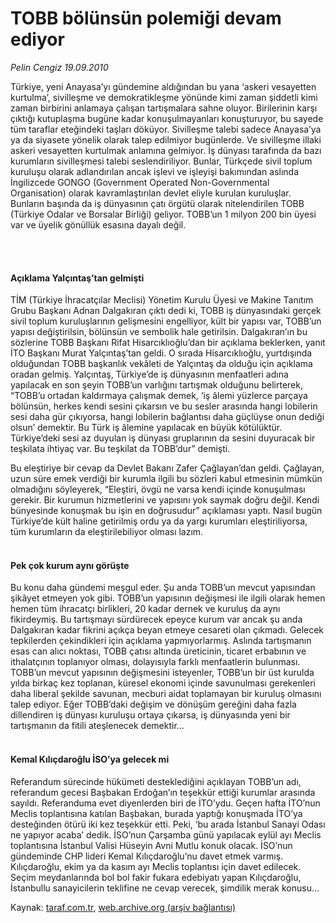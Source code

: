 # TOBB bölünsün polemiği devam ediyor

*Pelin Cengiz 19.09.2010*

<div class="yazi"><p>Türkiye, yeni Anayasa’yı gündemine aldığından bu yana ‘askeri vesayetten kurtulma’, sivilleşme ve demokratikleşme yönünde kimi zaman şiddetli kimi zaman birbirini anlamaya çalışan tartışmalara sahne oluyor. Birilerinin karşı çıktığı kutuplaşma bugüne kadar konuşulmayanları konuşturuyor, bu sayede tüm taraflar eteğindeki taşları döküyor. Sivilleşme talebi sadece Anayasa’ya ya da siyasete yönelik olarak talep edilmiyor bugünlerde. Ve sivilleşme illaki askeri vesayetten kurtulmak anlamına gelmiyor. İş dünyası tarafında da bazı kurumların sivilleşmesi talebi seslendiriliyor. Bunlar, Türkçede sivil toplum kuruluşu olarak adlandırılan ancak işlevi ve işleyişi bakımından aslında İngilizcede GONGO (Government Operated Non-Governmental Organisation) olarak kavramlaştırılan devlet eliyle kurulan kuruluşlar. Bunların başında da iş dünyasının çatı örgütü olarak nitelendirilen TOBB (Türkiye Odalar ve Borsalar Birliği) geliyor. TOBB’un 1 milyon 200 bin üyesi var ve üyelik gönüllük esasına dayalı değil. </p>
<p><b> </b></p>
<h4><br/>Açıklama Yalçıntaş’tan gelmişti</h4>
<p>TİM (Türkiye İhracatçılar Meclisi) Yönetim Kurulu Üyesi ve Makine Tanıtım Grubu Başkanı Adnan Dalgakıran çıktı dedi ki, TOBB iş dünyasındaki gerçek sivil toplum kuruluşlarının gelişmesini engelliyor, kült bir yapısı var, TOBB’un yapısı değiştirilsin, bölünsün ve sembolik hale getirilsin. Dalgakıran’ın bu sözlerine TOBB Başkanı Rifat Hisarcıklıoğlu’dan bir açıklama beklerken, yanıt İTO Başkanı Murat Yalçıntaş’tan geldi. O sırada Hisarcıklıoğlu, yurtdışında olduğundan TOBB başkanlık vekâleti de Yalçıntaş da olduğu için açıklama oradan gelmiş. Yalçıntaş, Türkiye’de iş dünyasının menfaatleri adına yapılacak en son şeyin TOBB’un varlığını tartışmak olduğunu belirterek, “TOBB’u ortadan kaldırmaya çalışmak demek, ‘iş âlemi yüzlerce parçaya bölünsün, herkes kendi sesini çıkarsın ve bu sesler arasında hangi lobilerin sesi daha gür çıkıyorsa, hangi lobilerin bağlantısı daha güçlüyse onun dediği olsun’ demektir. Bu Türk iş âlemine yapılacak en büyük kötülüktür. Türkiye’deki sesi az duyulan iş dünyası gruplarının da sesini duyuracak bir teşkilata ihtiyaç var. Bu teşkilat da TOBB’dur” demişti.</p>
<p>Bu eleştiriye bir cevap da Devlet Bakanı Zafer Çağlayan’dan geldi. Çağlayan, uzun süre emek verdiği bir kurumla ilgili bu sözleri kabul etmesinin mümkün olmadığını söyleyerek, “Eleştiri, övgü ne varsa kendi içinde konuşulması gerekir. Bir kurumun hizmetlerini ve yapısını yok saymak doğru değil. Kendi bünyesinde konuşmak bu işin en doğrusudur” açıklaması yaptı. Nasıl bugün Türkiye’de kült haline getirilmiş ordu ya da yargı kurumları eleştiriliyorsa, tüm kurumların da eleştirilebiliyor olması lazım.</p>
<h4><br/>Pek çok kurum aynı görüşte</h4>
<p>Bu konu daha gündemi meşgul eder. Şu anda TOBB’un mevcut yapısından şikâyet etmeyen yok gibi. TOBB’un yapısının değişmesi ile ilgili olarak hemen hemen tüm ihracatçı birlikleri, 20 kadar dernek ve kuruluş da aynı fikirdeymiş. Bu tartışmayı sürdürecek epeyce kurum var ancak şu anda Dalgakıran kadar fikrini açıkça beyan etmeye cesareti olan çıkmadı. Gelecek tepkilerden çekindikleri için açıklama yapmıyorlarmış. Aslında tartışmanın esas can alıcı noktası, TOBB çatısı altında üreticinin, ticaret erbabının ve ithalatçının toplanıyor olması, dolayısıyla farklı menfaatlerin bulunması. TOBB’un mevcut yapısının değişmesini isteyenler, TOBB’un bir üst kurulda yılda birkaç kez toplanan, küresel ekonomi içinde savunulması gerekenleri daha liberal şekilde savunan, mecburi aidat toplamayan bir kuruluş olmasını talep ediyor. Eğer TOBB’daki değişim ve dönüşüm gereğini daha fazla dillendiren iş dünyası kuruluşu ortaya çıkarsa, iş dünyasında yeni bir tartışmanın da fitili ateşlenecek demektir…</p>
<h4><br/>Kemal Kılıçdaroğlu İSO’ya gelecek mi</h4>
<p>Referandum sürecinde hükümeti desteklediğini açıklayan TOBB’un adı, referandum gecesi Başbakan Erdoğan’ın teşekkür ettiği kurumlar arasında sayıldı. Referanduma evet diyenlerden biri de İTO’ydu. Geçen hafta İTO’nun Meclis toplantısına katılan Başbakan, burada yaptığı konuşmada İTO’ya desteğinden ötürü iki kez teşekkür etti. Peki, ‘bu arada İstanbul Sanayi Odası ne yapıyor acaba’ dedik. İSO’nun Çarşamba günü yapılacak eylül ayı Meclis toplantısına İstanbul Valisi Hüseyin Avni Mutlu konuk olacak. İSO’nun gündeminde CHP lideri Kemal Kılıçdaroğlu’nu davet etmek varmış. Kılıçdaroğlu, ekim ya da kasım ayı Meclis toplantısı için davet edilecek. Seçim meydanlarında bol bol fakir fukara edebiyatı yapan Kılıçdaroğlu, İstanbullu sanayicilerin teklifine ne cevap verecek, şimdilik merak konusu…</p></div>

Kaynak: [taraf.com.tr](http://www.taraf.com.tr:80/pelin-cengiz/makale-tobb-bolunsun-polemigi-devam-ediyor.htm), [web.archive.org (arşiv bağlantısı)](http://web.archive.org/web/20100920210209/http://www.taraf.com.tr:80/pelin-cengiz/makale-tobb-bolunsun-polemigi-devam-ediyor.htm)
